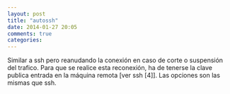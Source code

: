 ```yaml
---
layout: post
title: "autossh"
date: 2014-01-27 20:05
comments: true
categories: 
---
```

Similar a ssh pero reanudando la conexión en caso de corte o suspensión del trafico. Para que se realice esta reconexión, ha de tenerse la clave publica entrada en la máquina remota [ver ssh [4]]. Las opciones son las mismas que ssh. 

